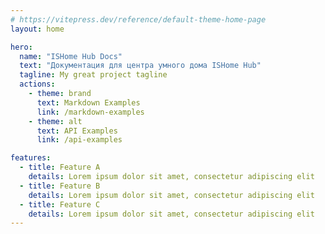 ```yaml
---
# https://vitepress.dev/reference/default-theme-home-page
layout: home

hero:
  name: "ISHome Hub Docs"
  text: "Документация для центра умного дома ISHome Hub"
  tagline: My great project tagline
  actions:
    - theme: brand
      text: Markdown Examples
      link: /markdown-examples
    - theme: alt
      text: API Examples
      link: /api-examples

features:
  - title: Feature A
    details: Lorem ipsum dolor sit amet, consectetur adipiscing elit
  - title: Feature B
    details: Lorem ipsum dolor sit amet, consectetur adipiscing elit
  - title: Feature C
    details: Lorem ipsum dolor sit amet, consectetur adipiscing elit
---
```


